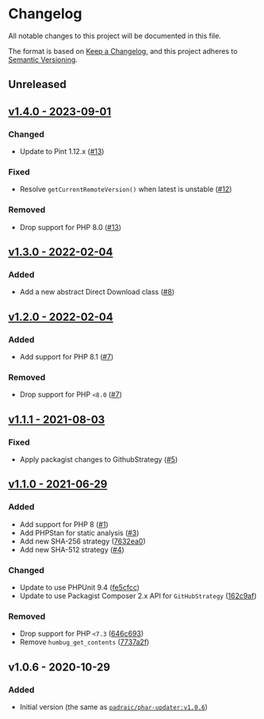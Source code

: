 # Changelog

All notable changes to this project will be documented in this file.

The format is based on [Keep a Changelog](https://keepachangelog.com), and this project adheres to [Semantic Versioning](https://semver.org).

## Unreleased

## [v1.4.0 - 2023-09-01](https://github.com/laravel-zero/phar-updater/compare/v1.3.0...v1.4.0)

### Changed
- Update to Pint 1.12.x ([#13](https://github.com/laravel-zero/phar-updater/pull/13))

### Fixed
- Resolve `getCurrentRemoteVersion()` when latest is unstable ([#12](https://github.com/laravel-zero/phar-updater/pull/12))

### Removed
- Drop support for PHP 8.0 ([#13](https://github.com/laravel-zero/phar-updater/pull/13))

## [v1.3.0 - 2022-02-04](https://github.com/laravel-zero/phar-updater/compare/v1.2.0...v1.3.0)

### Added
- Add a new abstract Direct Download class ([#8](https://github.com/laravel-zero/phar-updater/pull/8))

## [v1.2.0 - 2022-02-04](https://github.com/laravel-zero/phar-updater/compare/v1.1.1...v1.2.0)

### Added
- Add support for PHP 8.1 ([#7](https://github.com/laravel-zero/phar-updater/pull/7))

### Removed
- Drop support for PHP `<8.0` ([#7](https://github.com/laravel-zero/phar-updater/pull/7))

## [v1.1.1 - 2021-08-03](https://github.com/laravel-zero/phar-updater/compare/v1.1.0...v1.1.1)

### Fixed
- Apply packagist changes to GithubStrategy ([#5](https://github.com/laravel-zero/phar-updater/pull/5))

## [v1.1.0 - 2021-06-29](https://github.com/laravel-zero/phar-updater/compare/v1.0.6...v1.1.0)

### Added
- Add support for PHP 8 ([#1](https://github.com/laravel-zero/phar-updater/pull/1))
- Add PHPStan for static analysis ([#3](https://github.com/laravel-zero/phar-updater/pull/3))
- Add new SHA-256 strategy ([7632ea0](https://github.com/laravel-zero/phar-updater/commit/7632ea05325049700463743bffdadb29d072bb94))
- Add new SHA-512 strategy ([#4](https://github.com/laravel-zero/phar-updater/pull/4))

### Changed
- Update to use PHPUnit 9.4 ([fe5cfcc](https://github.com/laravel-zero/phar-updater/commit/fe5cfccb47b91920fc7cecb327c77e28650f3815))
- Update to use Packagist Composer 2.x API for `GitHubStrategy` ([162c9af](https://github.com/laravel-zero/phar-updater/commit/162c9af6cf53fabb4985c6e402e00fda3ed51654))

### Removed
- Drop support for PHP `<7.3` ([646c693](https://github.com/laravel-zero/phar-updater/commit/646c693f4fc03a2e1ec65eaf399a6eb014519397))
- Remove `humbug_get_contents` ([7737a2f](https://github.com/laravel-zero/phar-updater/commit/7737a2f6c2e2414252e89f0163be843f23615f28))

## v1.0.6 - 2020-10-29

### Added
- Initial version (the same as [`padraic/phar-updater:v1.0.6`](https://github.com/humbug/phar-updater))
